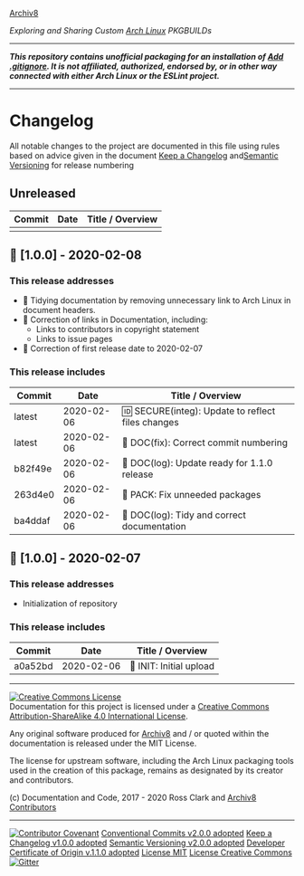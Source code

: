 [Archiv8](https://archiv8.github.io/)

_Exploring and Sharing Custom [Arch Linux](https://www.archlinux.org/) PKGBUILDs_

---

**_This repository contains unofficial packaging for an installation of [Add .gitignore](https://github.com/TejasQ/add-gitignore).  It is not affiliated, authorized, endorsed by, or in other way connected with either Arch Linux or the ESLint project._**

---

# Changelog

All notable changes to the project are documented in this file using rules based on advice given in the document [Keep a Changelog](https://keepachangelog.com/en/1.0.0/) and[Semantic Versioning](https://semver.org/spec/v2.0.0.html) for release numbering

## Unreleased

| Commit  | Date       | Title / Overview                                      |
| ------- | ---------- | ----------------------------------------------------- |
|         |            |                                                       |

## :pencil: [1.0.0] - 2020-02-08

### This release addresses

- :mega: Tidying documentation by removing unnecessary link to Arch Linux in document
  headers.
- :link: Correction of links in Documentation, including:
  - Links to contributors in copyright statement
  - Links to issue pages
- :date: Correction of first release date to 2020-02-07

### This release includes

| Commit  | Date       | Title / Overview                                      |
| ------- | ---------- | ----------------------------------------------------- |
|  latest | 2020-02-06 | :id: SECURE(integ): Update to reflect files changes   |
|  latest | 2020-02-06 | :wrench: DOC(fix): Correct commit numbering           |
| b82f49e | 2020-02-06 | :memo: DOC(log): Update ready for 1.1.0 release       |
| 263d4e0 | 2020-02-06 | :gift: PACK: Fix unneeded packages                    |
| ba4ddaf | 2020-02-06 | :memo: DOC(log): Tidy and correct documentation       |

## :tada: [1.0.0] - 2020-02-07

### This release addresses

- Initialization of repository

### This release includes

| Commit  | Date       | Title / Overview                                      |
| ------- | ---------- | ----------------------------------------------------- |
| a0a52bd | 2020-02-06 | :tada: INIT: Initial upload                           |

---

<a rel="license" href="http://creativecommons.org/licenses/by-sa/4.0/"><img alt="Creative Commons License" style="border-width:0" src="https://i.creativecommons.org/l/by-sa/4.0/88x31.png" /></a><br />Documentation for this project is licensed under a <a rel="license" href="http://creativecommons.org/licenses/by-sa/4.0/">Creative Commons Attribution-ShareAlike 4.0 International License</a>.

Any original software produced for [Archiv8](https://archiv8.github.io/) and / or quoted within the documentation is released under the MIT License.

The license for upstream software, including the Arch Linux packaging tools used in the creation of this package, remains as designated by its creator and contributors.

(c) Documentation and Code, 2017 - 2020 Ross Clark and [Archiv8 Contributors](https://github.com/Archiv8/nodejs-eslint/people)

---

[![Contributor Covenant](https://img.shields.io/badge/Contributor%20Covenant-v2.0.0%20adopted-ff69b4.svg)](CODE-OF-CONDUCT.md)
[Conventional Commits v2.0.0 adopted](https://www.conventionalcommits.org)
[Keep a Changelog v1.0.0 adopted](https://keepachangelog.com)
[Semantic Versioning v2.0.0 adopted](https://semver.org)
[Developer Certificate of Origin v.1.1.0 adopted](https://developercertificate.org)
[License MIT](https://opensource.org/licenses/MIT)
[License Creative Commons](https://creativecommons.org)
[![Gitter](https://badges.gitter.im/Archiv8/community.svg)](https://gitter.im/Archiv8/community?utm_source=badge&utm_medium=badge&utm_campaign=pr-badge)
